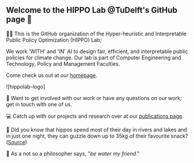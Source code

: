 ## Welcome to the HIPPO Lab @TuDelft's GitHub page 👋

🙋‍♀️ This is the GitHub organization of the Hyper-heuristic and Interpretable Public Policy Optimization (HIPPO) Lab; 

We work 'WITH' and 'IN' AI to design fair, efficient, and interpretable public policies for climate change. Our lab is part of Computer Engineering and Technology, Policy and Management Faculties. 

Come check us out at our [homepage](https://www.tudelft.nl/ai/hippo-lab).

![hippolab-logo]

🤝 Want to get involved with our work or have any questions on our work; get in touch with one of us.

💻 Catch up with our projects and research over at our [publications page](https://www.tudelft.nl/ai/hippo-lab).

🍿 Did you know that hippos spend most of their day in rivers and lakes and in just one night, they can guzzle down up to 35kg of their favourite snack? ([Source](https://www.natgeokids.com/uk/discover/animals/general-animals/ten-hippo-facts/))

🧙 As a not so a philosopher says, "*be water my friend*."

